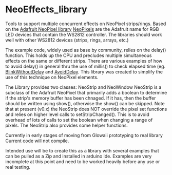 # NeoEffects_library
Tools to support multiple concurrent effects on NeoPixel strips/rings.
Based on the [Adafruit NeoPixel library](https://github.com/adafruit/Adafruit_NeoPixel)
[NeoPixels](http://www.adafruit.com/search?q=NeoPixel) are the Adafruit name for RGB LED devices that contain the WS2812 controller. The libraries should work well with other WS2812 devices (strips, rings, arrays, etc.)

The example code, widely used as base by community, relies on the delay() function. This holds up the CPU and precludes multiple simultaneous effects on the same or different strips.  There are various examples of how to avoid delay() in general thru the use of millis() to check elapsed time (eg. [BlinkWithoutDelay](https://www.arduino.cc/en/Tutorial/BlinkWithoutDelay) and [AvoidDelay](http://playground.arduino.cc/Code/AvoidDelay).  This library was created to simplify the use of this technique on NeoPixel elements.

The Library provides two classes: NeoStrip and NeoWindow
NeoStrip is a subclass of the Adafruit NeoPixel that primarily adds a boolean to determine if the strip's memory buffer has been chnaged. If it has, then the buffer should be written using show(), otherwise the show() can be skipped.  Note that at present (v0.x) the NeoStrip does NOT override the pixel set functions and relies on higher level calls to setStripChanged(). This is to avoid overhead of lots of calls to set the boolean when changing a range of pixels.
The NeoStrip also provides some helper functions.

Currently in early stages of moving from Glowaii prototyping to real library
Current code will not compile.

Intended use will be to create this as a library with several examples that can be pulled as a Zip and installed in arduino ide.
Examples are very incomplete at this point and need to be worked heavily before any use or real testing.
